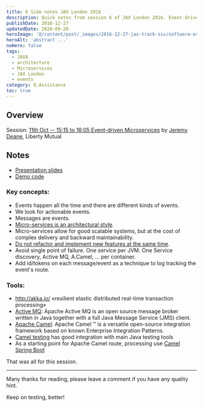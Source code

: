 ```yaml
---
title: 6 Side notes JAX London 2016
description: Quick notes from session 6 of JAX London 2016. Event-driven Microservices preseneted by Jeremy Deane.
publishDate: 2016-12-27
updatedDate: 2024-09-20
heroImage: '@/content/post/_images/2016-12-27-jax-track-six/software-events.jpg'
heroAlt: 'abstract ...'
noHero: false
tags:
  - JAVA
  - architecture
  - Microservices
  - JAX London
  - events
category: Q.Assistance
toc: true
---
```


## Overview

Session: [11th Oct -- 15:15 to 16:05  Event-driven Microservices](https://jaxlondon.com/session/event-driven-microservices/) by [Jeremy Deane](https://www.linkedin.com/in/jdeane), Liberty Mutual


## Notes
-   [Presentation slides](http://www.slideshare.net/jtdeane/eventdriven-microservices)
-   [Demo code](https://github.com/jtdeane/event-driven-microservices)

### Key concepts:

-   Events happen all the time and there are different kinds of events.
-   We look for actionable events.
-   Messages are events.
-   [Micro-services is an architectural style](http://www.martinfowler.com/articles/microservices.html).
-   Micro-services allow for good scalable systems, but at the cost of complex delivery and backward maintainability.
-   [Do not refactor and implement new features at the same time](https://www.electricmonk.nl/log/2005/01/03/software-development-lesson-don-t-refactor-and-implement/).
-   Avoid single point of failure. One service per JVM. One Service discovery, Active MQ, A.Camel, ... per container.
-   Add id/tokens on each message/event as a technique to log tracking the event's route.

### Tools:

-   <http://akka.io/>  «resilient elastic distributed real-time transaction processing»
-   [Active MQ](http://activemq.apache.org/download.html): Apache Active MQ is an open source message broker written in Java together with a full Java Message Service (JMS) client.
-   [Apache Camel](http://camel.apache.org/): Apache Camel ™ is a versatile open-source integration framework based on known Enterprise Integration Patterns.
-   [Camel testing](http://camel.apache.org/testing.html) has good integration with main Java testing tools
-   As a starting point for Apache Camel route, processing use [Camel Spring Boot](http://camel.apache.org/spring-boot.html)

That was all for this session. 

------
Many thanks for reading, please leave a comment if you have any quality hint.

Keep on testing, better!
